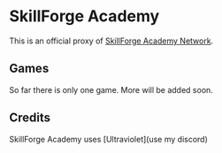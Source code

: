 # SkillForge Academy
This is an official proxy of [SkillForge Academy Network](https://discord.gg/hv4zWYP6Sp).

## Games
So far there is only one game. More will be added soon.

## Credits
SkillForge Academy uses [Ultraviolet](use my discord)
